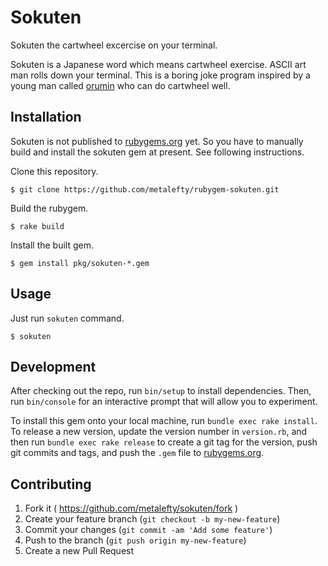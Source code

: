 # Sokuten

Sokuten the cartwheel excercise on your terminal.

Sokuten is a Japanese word which means cartwheel exercise. ASCII art man rolls down your terminal. This is a boring joke program inspired by a young man called [orumin](https://twitter.com/kotatsu_mi) who can do cartwheel well.

## Installation

Sokuten is not published to [rubygems.org](https://rubygems.org) yet. So you have to manually build and install the sokuten gem at present. See following instructions.

Clone this repository.

    $ git clone https://github.com/metalefty/rubygem-sokuten.git

Build the rubygem.

    $ rake build

Install the built gem.

    $ gem install pkg/sokuten-*.gem

## Usage

Just run ```sokuten``` command.

    $ sokuten

## Development

After checking out the repo, run `bin/setup` to install dependencies. Then, run `bin/console` for an interactive prompt that will allow you to experiment.

To install this gem onto your local machine, run `bundle exec rake install`. To release a new version, update the version number in `version.rb`, and then run `bundle exec rake release` to create a git tag for the version, push git commits and tags, and push the `.gem` file to [rubygems.org](https://rubygems.org).

## Contributing

1. Fork it ( https://github.com/metalefty/sokuten/fork )
2. Create your feature branch (`git checkout -b my-new-feature`)
3. Commit your changes (`git commit -am 'Add some feature'`)
4. Push to the branch (`git push origin my-new-feature`)
5. Create a new Pull Request
